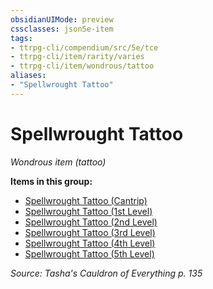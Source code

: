 ```yaml
---
obsidianUIMode: preview
cssclasses: json5e-item
tags:
- ttrpg-cli/compendium/src/5e/tce
- ttrpg-cli/item/rarity/varies
- ttrpg-cli/item/wondrous/tattoo
aliases: 
- "Spellwrought Tattoo"
---
```

# Spellwrought Tattoo
*Wondrous item (tattoo)*  



**Items in this group:**

- [Spellwrought Tattoo (Cantrip)](3-Compendium/items/spellwrought-tattoo-cantrip-tce.md)
- [Spellwrought Tattoo (1st Level)](3-Compendium/items/spellwrought-tattoo-1st-level-tce.md)
- [Spellwrought Tattoo (2nd Level)](3-Compendium/items/spellwrought-tattoo-2nd-level-tce.md)
- [Spellwrought Tattoo (3rd Level)](3-Compendium/items/spellwrought-tattoo-3rd-level-tce.md)
- [Spellwrought Tattoo (4th Level)](3-Compendium/items/spellwrought-tattoo-4th-level-tce.md)
- [Spellwrought Tattoo (5th Level)](3-Compendium/items/spellwrought-tattoo-5th-level-tce.md)

*Source: Tasha's Cauldron of Everything p. 135*